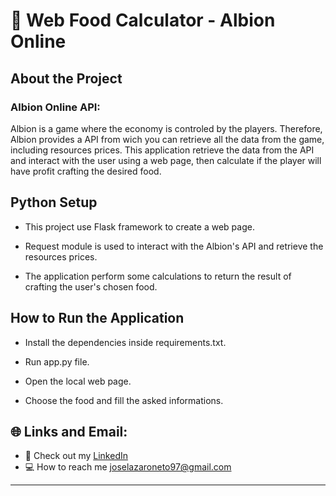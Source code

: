 # :pushpin: Web Food Calculator - Albion Online
 

## About the Project
### Albion Online API:

Albion is a game where the economy is controled by the players. Therefore, Albion provides a API from wich you can retrieve all the data from the game, 
including resources prices. This application retrieve the data from the API and interact with the user using a web page, then calculate if the player
will have profit crafting the desired food.

## Python Setup

 * This project use Flask framework to create a web page.

 * Request module is used to interact with the Albion's API and retrieve the resources prices.

 * The application perform some calculations to return the result of crafting the user's chosen food.

## How to Run the Application

 * Install the dependencies inside requirements.txt.

 * Run app.py file.

 * Open the local web page.
 
 * Choose the food and fill the asked informations.
 

## :globe_with_meridians: Links and Email:
* :page_with_curl: Check out my [LinkedIn](https://www.linkedin.com/in/joselazaroneto232/)
* :computer: How to reach me joselazaroneto97@gmail.com

 
---





